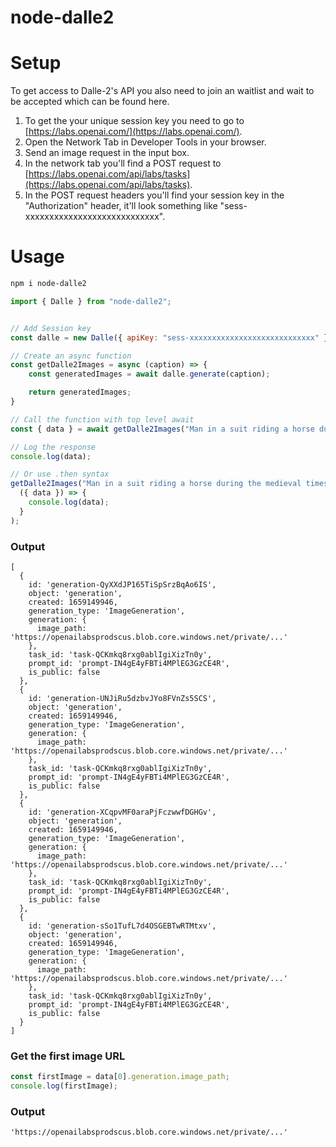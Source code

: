 # node-dalle2

# Setup
To get access to Dalle-2's API you also need to join an waitlist and wait to be accepted which can be found here.

1. To get the your unique session key you need to go to [https://labs.openai.com/](https://labs.openai.com/).
2. Open the Network Tab in Developer Tools in your browser.
3. Send an image request in the input box.
4. In the network tab you'll find a POST request to [https://labs.openai.com/api/labs/tasks](https://labs.openai.com/api/labs/tasks).
5. In the POST request headers you'll find your session key in the "Authorization" header, it'll look something like "sess-xxxxxxxxxxxxxxxxxxxxxxxxxxxx".

# Usage

```sh
npm i node-dalle2
```

```js
import { Dalle } from "node-dalle2";


// Add Session key
const dalle = new Dalle({ apiKey: "sess-xxxxxxxxxxxxxxxxxxxxxxxxxxxx" });

// Create an async function 
const getDalle2Images = async (caption) => {
    const generatedImages = await dalle.generate(caption);

    return generatedImages;
}

// Call the function with top level await
const { data } = await getDalle2Images("Man in a suit riding a horse during the medieval times");

// Log the response
console.log(data);

// Or use .then syntax
getDalle2Images("Man in a suit riding a horse during the medieval times").then(
  ({ data }) => {
    console.log(data);
  }
);
```
### Output
```
[
  {
    id: 'generation-QyXXdJP165TiSpSrzBqAo6IS',
    object: 'generation',
    created: 1659149946,
    generation_type: 'ImageGeneration',
    generation: {
      image_path: 'https://openailabsprodscus.blob.core.windows.net/private/...'
    },
    task_id: 'task-QCKmkq8rxg0ablIgiXizTn0y',
    prompt_id: 'prompt-IN4gE4yFBTi4MPlEG3GzCE4R',
    is_public: false
  },
  {
    id: 'generation-UNJiRu5dzbvJYo8FVnZs5SCS',
    object: 'generation',
    created: 1659149946,
    generation_type: 'ImageGeneration',
    generation: {
      image_path: 'https://openailabsprodscus.blob.core.windows.net/private/...'
    },
    task_id: 'task-QCKmkq8rxg0ablIgiXizTn0y',
    prompt_id: 'prompt-IN4gE4yFBTi4MPlEG3GzCE4R',
    is_public: false
  },
  {
    id: 'generation-XCqpvMF0araPjFczwwfDGHGv',
    object: 'generation',
    created: 1659149946,
    generation_type: 'ImageGeneration',
    generation: {
      image_path: 'https://openailabsprodscus.blob.core.windows.net/private/...'
    },
    task_id: 'task-QCKmkq8rxg0ablIgiXizTn0y',
    prompt_id: 'prompt-IN4gE4yFBTi4MPlEG3GzCE4R',
    is_public: false
  },
  {
    id: 'generation-sSo1TufL7d4OSGEBTwRTMtxv',
    object: 'generation',
    created: 1659149946,
    generation_type: 'ImageGeneration',
    generation: {
      image_path: 'https://openailabsprodscus.blob.core.windows.net/private/...'
    },
    task_id: 'task-QCKmkq8rxg0ablIgiXizTn0y',
    prompt_id: 'prompt-IN4gE4yFBTi4MPlEG3GzCE4R',
    is_public: false
  }
]
```

### Get the first image URL
```js
const firstImage = data[0].generation.image_path; 
console.log(firstImage);
```
### Output
``` 
'https://openailabsprodscus.blob.core.windows.net/private/...'
```